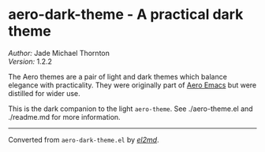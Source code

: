 # aero-dark-theme - A practical dark theme

_Author:_ Jade Michael Thornton<br>
_Version:_ 1.2.2<br>

The Aero themes are a pair of light and dark themes which balance elegance
with practicality. They were originally part of [Aero
Emacs](https://gitlab.com/thornjad/aero) but were distilled for wider use.

This is the dark companion to the light `aero-theme`. See ./aero-theme.el and
./readme.md for more information.


---
Converted from `aero-dark-theme.el` by [_el2md_](https://gitlab.com/thornjad/el2md).
